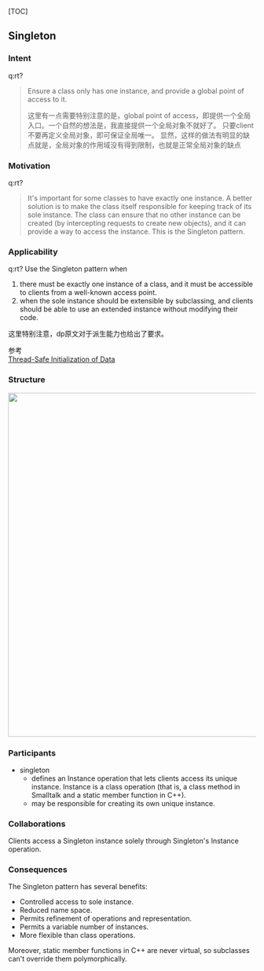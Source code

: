 [TOC]
## Singleton

### Intent

q:rt?
>Ensure a class only has one instance, and provide a global point of access to it.
>
>这里有一点需要特别注意的是，global point of access，即提供一个全局入口。一个自然的想法是，我直接提供一个全局对象不就好了。
只要client不要再定义全局对象，即可保证全局唯一。
显然，这样的做法有明显的缺点就是，全局对象的作用域没有得到限制，也就是正常全局对象的缺点

### Motivation
q:rt?
>It's important for some classes to have exactly one instance.
A better solution is to make the class itself responsible for keeping track of
its sole instance. The class can ensure that no other instance can be created
(by intercepting requests to create new objects), and it can provide a way to
access the instance. This is the Singleton pattern.

### Applicability
q:rt?
Use the Singleton pattern when
1. there must be exactly one instance of a class, and it must be accessible
to clients from a well-known access point.
2. when the sole instance should be extensible by subclassing, and clients
should be able to use an extended instance without modifying their code.

这里特别注意，dp原文对于派生能力也给出了要求。

参考<br>
[Thread-Safe Initialization of Data](https://www.modernescpp.com/index.php/thread-safe-initialization-of-data)

### Structure

<img width="700"  src="img/singeleton.png"/>

### Participants

- singleton
  - defines an Instance operation that lets clients access its unique
instance. Instance is a class operation (that is, a class method
in Smalltalk and a static member function in C++).
  - may be responsible for creating its own unique instance.

### Collaborations

Clients access a Singleton instance solely through Singleton's Instance
operation.

### Consequences

The Singleton pattern has several benefits:
- Controlled access to sole instance.
- Reduced name space.
- Permits refinement of operations and representation.
- Permits a variable number of instances.
- More flexible than class operations.

Moreover, static member functions in C++ are never virtual, so subclasses
can't override them polymorphically.
